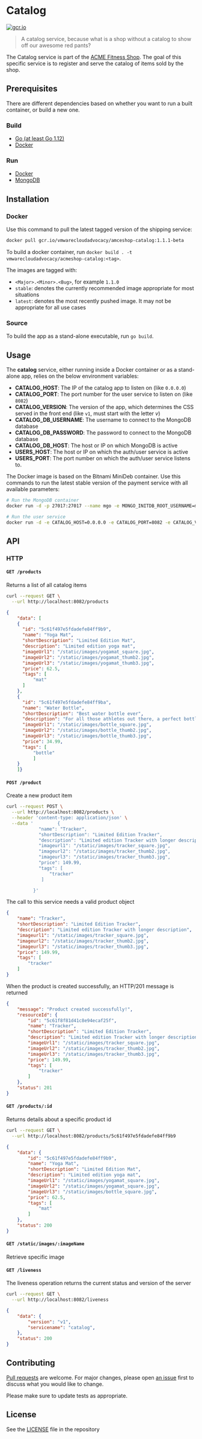# Catalog

[![gcr.io](https://img.shields.io/badge/gcr.io-v1.2.0-orange?style=flat-square)](https://console.cloud.google.com/gcr/images/vmwarecloudadvocacy/GLOBAL/amceshop-catalog@sha256:de12574a7e9d62fe9e3f466a6687d78428f50c5143b49b7485947101858c2ae3/details?tab=info)

> A catalog service, because what is a shop without a catalog to show off our awesome red pants?

The Catalog service is part of the [ACME Fitness Shop](https://github.com/vmwarecloudadvocacy/acme_fitness_demo). The goal of this specific service is to register and serve the catalog of items sold by the shop.

## Prerequisites

There are different dependencies based on whether you want to run a built container, or build a new one.

### Build

* [Go (at least Go 1.12)](https://golang.org/dl/)
* [Docker](https://www.docker.com/docker-community)

### Run

* [Docker](https://www.docker.com/docker-community)
* [MongoDB](https://hub.docker.com/r/bitnami/mongodb)

## Installation

### Docker

Use this command to pull the latest tagged version of the shipping service:

```bash
docker pull gcr.io/vmwarecloudadvocacy/amceshop-catalog:1.1.1-beta
```

To build a docker container, run `docker build . -t vmwarecloudadvocacy/acmeshop-catalog:<tag>`.

The images are tagged with:

* `<Major>.<Minor>.<Bug>`, for example `1.1.0`
* `stable`: denotes the currently recommended image appropriate for most situations
* `latest`: denotes the most recently pushed image. It may not be appropriate for all use cases

### Source

To build the app as a stand-alone executable, run `go build`.

## Usage

The **catalog** service, either running inside a Docker container or as a stand-alone app, relies on the below environment variables:

* **CATALOG_HOST**: The IP of the catalog app to listen on (like `0.0.0.0`)
* **CATALOG_PORT**: The port number for the user service to listen on (like `8082`)
* **CATALOG_VERSION**: The version of the app, which determines the CSS served in the front end (like `v1`, must start with the letter _v_)
* **CATALOG_DB_USERNAME**: The username to connect to the MongoDB database
* **CATALOG_DB_PASSWORD**: The password to connect to the MongoDB database
* **CATALOG_DB_HOST**: The host or IP on which MongoDB is active
* **USERS_HOST**: The host or IP on which the auth/user service is active
* **USERS_PORT**: The port number on which the auth/user service listens to.

The Docker image is based on the Bitnami MiniDeb container. Use this commands to run the latest stable version of the payment service with all available parameters:

```bash
# Run the MongoDB container
docker run -d -p 27017:27017 --name mgo -e MONGO_INITDB_ROOT_USERNAME=mongoadmin -e MONGO_INITDB_ROOT_PASSWORD=secret -e MONGO_INITDB_DATABASE=acmefit gcr.io/vmwarecloudadvocacy/acmeshop-catalog-db

# Run the user service
docker run -d -e CATALOG_HOST=0.0.0.0 -e CATALOG_PORT=8082 -e CATALOG_VERSION=v1 -e CATALOG_DB_USERNAME=mongoadmin -e CATALOG_DB_PASSWORD=secret -e CATALOG_DB_HOST=0.0.0.0 -e USERS_HOST=0.0.0.0 -e USERS_PORT=8083 -p 8082:8082 gcr.io/vmwarecloudadvocacy/acmeshop-catalog:1.2.0
```

## API

### HTTP

#### `GET /products`

Returns a list of all catalog items

```bash
curl --request GET \
  --url http://localhost:8082/products
```

```json
{
    "data": [
    {
      "id": "5c61f497e5fdadefe84ff9b9",
      "name": "Yoga Mat",
      "shortDescription": "Limited Edition Mat",
      "description": "Limited edition yoga mat",
      "imageUrl1": "/static/images/yogamat_square.jpg",
      "imageUrl2": "/static/images/yogamat_thumb2.jpg",
      "imageUrl3": "/static/images/yogamat_thumb3.jpg",
      "price": 62.5,
      "tags": [
          "mat"
      ]
    },
    {
      "id": "5c61f497e5fdadefe84ff9ba",
      "name": "Water Bottle",
      "shortDescription": "Best water bottle ever",
      "description": "For all those athletes out there, a perfect bottle to enrich you",
      "imageUrl1": "/static/images/bottle_square.jpg",
      "imageUrl2": "/static/images/bottle_thumb2.jpg",
      "imageUrl3": "/static/images/bottle_thumb3.jpg",
      "price": 34.99,
      "tags": [
          "bottle"
          ]
    }
    ]}
```

#### `POST /product`

Create a new product item

```bash
curl --request POST \
  --url http://localhost:8082/products \
  --header 'content-type: application/json' \
  --data '         {
            "name": "Tracker",
            "shortDescription": "Limited Edition Tracker",
            "description": "Limited edition Tracker with longer description",
            "imageurl1": "/static/images/tracker_square.jpg",
            "imageurl2": "/static/images/tracker_thumb2.jpg",
            "imageurl3": "/static/images/tracker_thumb3.jpg",
            "price": 149.99,
            "tags": [
                "tracker"
             ]

          }'
```

The call to this service needs a valid product object

```json
{
    "name": "Tracker",
    "shortDescription": "Limited Edition Tracker",
    "description": "Limited edition Tracker with longer description",
    "imageurl1": "/static/images/tracker_square.jpg",
    "imageurl2": "/static/images/tracker_thumb2.jpg",
    "imageurl3": "/static/images/tracker_thumb3.jpg",
    "price": 149.99,
    "tags": [
        "tracker"
    ]
}
```

When the product is created successfully, an HTTP/201 message is returned

```json
{
    "message": "Product created successfully!",
    "resourceId": {
        "id": "5c61f8f81d41c8e94ecaf25f",
        "name": "Tracker",
        "shortDescription": "Limited Edition Tracker",
        "description": "Limited edition Tracker with longer description",
        "imageUrl1": "/static/images/tracker_square.jpg",
        "imageUrl2": "/static/images/tracker_thumb2.jpg",
        "imageUrl3": "/static/images/tracker_thumb3.jpg",
        "price": 149.99,
        "tags": [
            "tracker"
        ]
    },
    "status": 201
}
```

#### `GET /products/:id`

Returns details about a specific product id

```bash
curl --request GET \
  --url http://localhost:8082/products/5c61f497e5fdadefe84ff9b9
```

```json
{
    "data": {
        "id": "5c61f497e5fdadefe84ff9b9",
        "name": "Yoga Mat",
        "shortDescription": "Limited Edition Mat",
        "description": "Limited edition yoga mat",
        "imageUrl1": "/static/images/yogamat_square.jpg",
        "imageUrl2": "/static/images/yogamat_square.jpg",
        "imageUrl3": "/static/images/bottle_square.jpg",
        "price": 62.5,
        "tags": [
            "mat"
        ]
    },
    "status": 200
}
```

#### `GET /static/images/:imageName`

Retrieve specific image
  
#### `GET /liveness`

The liveness operation returns the current status and version of the server

```bash
curl --request GET \
  --url http://localhost:8082/liveness
```

```json
{
    "data": {
        "version": "v1",
        "servicename": "catalog",
    },
    "status": 200
}
```

## Contributing

[Pull requests](https://github.com/vmwarecloudadvocacy/catalogsvc/pulls) are welcome. For major changes, please open [an issue](https://github.com/vmwarecloudadvocacy/catalogsvc/issues) first to discuss what you would like to change.

Please make sure to update tests as appropriate.

## License

See the [LICENSE](./LICENSE) file in the repository
